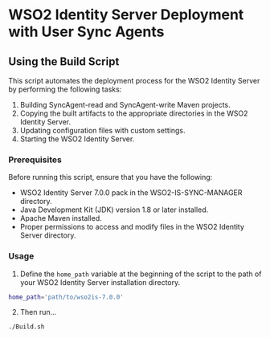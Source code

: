 # WSO2 Identity Server Deployment with User Sync Agents

## Using the Build Script

This script automates the deployment process for the WSO2 Identity Server by performing the following tasks:

1. Building SyncAgent-read and SyncAgent-write Maven projects.
2. Copying the built artifacts to the appropriate directories in the WSO2 Identity Server.
3. Updating configuration files with custom settings.
4. Starting the WSO2 Identity Server.

### Prerequisites

Before running this script, ensure that you have the following:

- WSO2 Identity Server 7.0.0 pack in the WSO2-IS-SYNC-MANAGER directory.
- Java Development Kit (JDK) version 1.8 or later installed.
- Apache Maven installed.
- Proper permissions to access and modify files in the WSO2 Identity Server directory.

### Usage

1. Define the `home_path` variable at the beginning of the script to the path of your WSO2 Identity Server installation directory.

```bash
home_path='path/to/wso2is-7.0.0'
```

2. Then run...
```bash
./Build.sh
```

